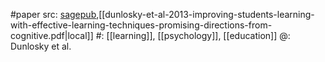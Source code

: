 #paper 
src: [sagepub](https://journals.sagepub.com/doi/full/10.1177/1529100612453266),[[dunlosky-et-al-2013-improving-students-learning-with-effective-learning-techniques-promising-directions-from-cognitive.pdf|local]] 
#: [[learning]], [[psychology]], [[education]] 
@: Dunlosky et al.


